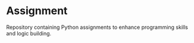 # Assignment
Repository containing Python assignments to enhance programming skills and logic building.
